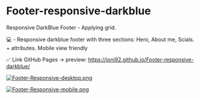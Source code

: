 # Footer-responsive-darkblue
Responsive DarkBlue Footer - Applying grid.


💻 - Responsive darkblue footer with three sections: Hero, About me, Scials. + attributes.  Mobile view friendly


✅ Link GitHub Pages -> preview: https://joni92.github.io/Footer-responsive-darkblue/



[![Footer-Responsive-desktop.png](https://i.postimg.cc/8ztBb6ym/Footer-Responsive-desktop.png)](https://postimg.cc/w1Rmq7Y1)

[![Footer-Responsive-mobile.png](https://i.postimg.cc/8z1mWHbC/Footer-Responsive-mobile.png)](https://postimg.cc/svNWC5qF)

